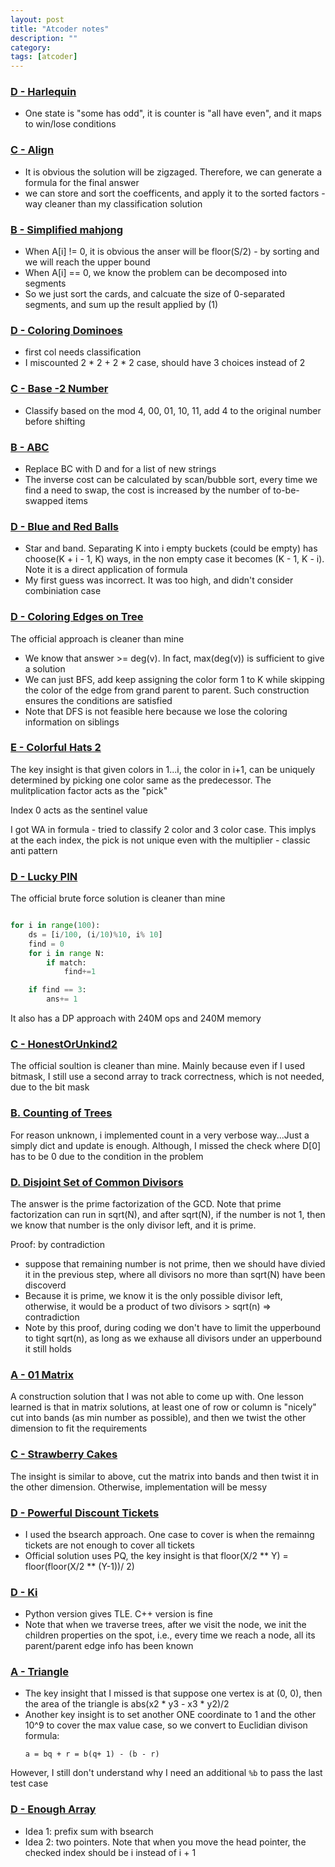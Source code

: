 ```yaml
---
layout: post
title: "Atcoder notes"
description: ""
category: 
tags: [atcoder]
---
```

### [D - Harlequin](https://atcoder.jp/contests/caddi2018/tasks/caddi2018_b)
* One state is "some has odd", it is counter is "all have even", and it maps to win/lose conditions

### [C - Align](https://atcoder.jp/contests/tenka1-2018-beginner/tasks/tenka1_2018_c)
* It is obvious the solution will be zigzaged. Therefore, we can generate a formula for the final answer
* we can store and sort the coefficents, and apply it to the sorted factors - way cleaner than my classification solution

### [B - Simplified mahjong](https://atcoder.jp/contests/agc003/tasks/agc003_b)

* When A[i] != 0, it is obvious the anser will be floor(S/2) -  by sorting and we will reach the upper bound
* When A[i] == 0, we know the problem can be decomposed into segments
* So we just sort the cards, and calcuate the size of 0-separated segments, and sum up the result applied by (1)

### [D - Coloring Dominoes](https://atcoder.jp/contests/arc081/tasks/arc081_b)
* first col needs classification
* I miscounted 2 * 2 + 2 * 2 case, should have 3 choices instead of 2

### [C - Base -2 Number](https://atcoder.jp/contests/abc105/tasks/abc105_c)
* Classify based on the mod 4, 00, 01, 10, 11, add 4 to the original number before shifting

### [B - ABC](https://atcoder.jp/contests/agc034/tasks/agc034_b)
* Replace BC with D and for a list of new strings
* The inverse cost can be calculated by scan/bubble sort, every time we find a need to swap, the cost is increased by the number of to-be-swapped items

### [D - Blue and Red Balls](https://atcoder.jp/contests/abc132/tasks/abc132_d) 

* Star and band. Separating K into i empty buckets (could be empty) has choose(K + i - 1, K) ways, in the non empty case it becomes (K - 1, K - i). Note it is a direct application of formula 
* My first guess was incorrect. It was too high, and didn't consider combiniation case


### [D - Coloring Edges on Tree](https://atcoder.jp/contests/abc146/tasks/abc146_d)

The official approach is cleaner than mine

* We know that answer >= deg(v). In fact, max(deg(v)) is sufficient to give a solution 
* We can just BFS, add keep assigning the color form 1 to K while skipping the color of the edge from grand parent to parent. Such construction ensures the conditions are satisfied
* Note that DFS is not feasible here because we lose the coloring information on siblings

### [E - Colorful Hats 2](https://atcoder.jp/contests/sumitrust2019/tasks/sumitb2019_e)


The key insight is that given colors in 1...i, the color in i+1, can be uniquely determined by picking one color same as the predecessor. The mulitplication factor acts as the "pick"

Index 0 acts as the sentinel value

I got WA in formula - tried to classify 2 color and 3 color case. This implys at the each index, the pick is not unique even with the multiplier - classic anti pattern


### [D - Lucky PIN](https://atcoder.jp/contests/sumitrust2019/tasks/sumitb2019_d)

The official brute force solution is cleaner than mine

```python

for i in range(100):
	ds = [i/100, (i/10)%10, i% 10]
	find = 0 
	for i in range N:
		if match:
			find+=1

	if find == 3:
		ans+= 1

```

It also has a DP approach with 240M ops and 240M memory


### [C - HonestOrUnkind2](https://atcoder.jp/contests/abc147/tasks/abc147_c)

The official soultion is cleaner than mine. Mainly because even if I used bitmask, I still use a second array to track correctness, which is not needed, due to the bit mask

### [B. Counting of Trees](https://atcoder.jp/contests/nikkei2019-2-qual/tasks/nikkei2019_2_qual_b)

For reason unknown, i implemented count in a very verbose way...Just a simply dict and update is enough. Although, I missed the check where D[0] has to be 0 due to the condition in the problem

### [D. Disjoint Set of Common Divisors](https://atcoder.jp/contests/abc142/tasks/abc142_d)

The answer is the prime factorization of the GCD. Note that prime factorization can run in sqrt(N), and after sqrt(N), if the number is not 1, then we know that number is the only divisor left, and it is prime.

Proof: by contradiction
* suppose that remaining number is not prime, then we should have divied it in the previous step, where all divisors no more than sqrt(N) have been discoverd
* Because it is prime, we know it is the only possible divisor left, otherwise, it would be a product of two divisors > sqrt(n) => contradiction
* Note by this proof, during coding we don't have to limit the upperbound to tight sqrt(n), as long as we exhause all divisors under an upperbound it still holds

### [A - 01 Matrix](https://atcoder.jp/contests/agc038/tasks/agc038_a)

A construction solution that I was not able to come up with. One lesson learned is that in matrix solutions, at least one of row or column is "nicely" cut into bands (as min number as possible), and then we twist the other dimension to fit the requirements

### [C - Strawberry Cakes](https://atcoder.jp/contests/ddcc2020-qual/tasks/ddcc2020_qual_c)

The insight is similar to above, cut the matrix into bands and then twist it in the other dimension. Otherwise, implementation will be messy

### [D - Powerful Discount Tickets](https://atcoder.jp/contests/abc141/tasks/abc141_d)

* I used the bsearch approach. One case to cover is when the remainng tickets are not enough to cover all tickets
* Official solution uses PQ, the key insight is that floor(X/2 ** Y) = floor(floor(X/2 ** (Y-1))/ 2)

### [D - Ki](https://atcoder.jp/contests/abc138/tasks/abc138_d)

* Python version gives TLE. C++ version is fine
* Note that when we traverse trees, after we visit the node, we init the children properties on the spot, i.e., every time we reach a node, all its parent/parent edge info has been known

### [A - Triangle](https://atcoder.jp/contests/agc036/tasks/agc036_a)

* The key insight that I missed is that suppose one vertex is at (0, 0), then the area of the triangle is abs(x2 * y3 - x3 * y2)/2
* Another key insight is to set another ONE coordinate to 1 and the other 10^9 to cover the max value case, so we convert to Euclidian divison formula:
    ```
    a = bq + r = b(q+ 1) - (b - r)
    ```

However, I still don't understand why I need an additional `%b` to pass the last test case

### [D - Enough Array](https://atcoder.jp/contests/abc130/tasks/abc130_d)

* Idea 1: prefix sum with bsearch
* Idea 2: two pointers. Note that when you move the head pointer, the checked index should be i instead of i + 1
